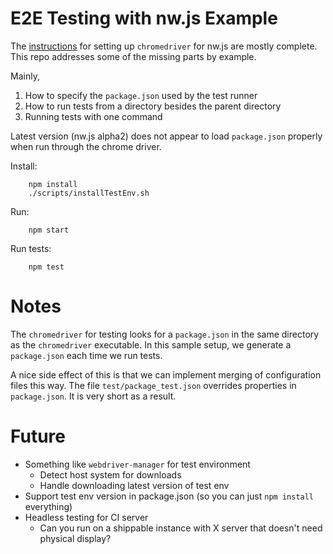 E2E Testing with nw.js Example
===

The [instructions](https://github.com/nwjs/nw.js/wiki/chromedriver) for setting up `chromedriver` for nw.js are mostly complete. This repo addresses some of the missing parts by example.

Mainly,

1. How to specify the `package.json` used by the test runner
2. How to run tests from a directory besides the parent directory
3. Running tests with one command

Latest version (nw.js alpha2) does not appear to load `package.json` properly when run through the chrome driver.

Install:

		npm install
		./scripts/installTestEnv.sh

Run:

		npm start

Run tests:

		npm test

Notes
===

The `chromedriver` for testing looks for a `package.json` in the same directory as the `chromedriver` executable. In this sample setup, we generate a `package.json` each time we run tests. 

A nice side effect of this is that we can implement merging of configuration files this way. The file `test/package_test.json` overrides properties in `package.json`. It is very short as a result.

Future
===

* Something like `webdriver-manager` for test environment
	* Detect host system for downloads
	* Handle downloading latest version of test env
* Support test env version in package.json (so you can just `npm install` everything)
* Headless testing for CI server
	* Can you run on a shippable instance with X server that doesn't need physical display?